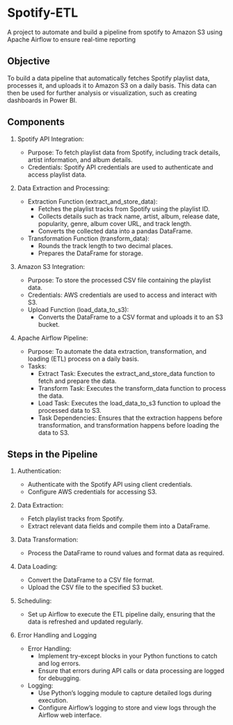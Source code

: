 # Spotify-ETL
A project to automate and build a pipeline from spotify to Amazon S3 using Apache Airflow to ensure real-time reporting

## Objective
To build a data pipeline that automatically fetches Spotify playlist data, processes it, and uploads it to Amazon S3 on a daily basis. This data can then be used for further analysis or visualization, such as creating dashboards in Power BI.

## Components
1. Spotify API Integration:
    - Purpose: To fetch playlist data from Spotify, including track details, artist information, and album details.
    - Credentials: Spotify API credentials are used to authenticate and access playlist data.

2. Data Extraction and Processing:
    - Extraction Function (extract_and_store_data):
        - Fetches the playlist tracks from Spotify using the playlist ID.
        - Collects details such as track name, artist, album, release date, popularity, genre, album cover URL, and track length.
        - Converts the collected data into a pandas DataFrame.
    - Transformation Function (transform_data):
        - Rounds the track length to two decimal places.
        - Prepares the DataFrame for storage.

3. Amazon S3 Integration:
    - Purpose: To store the processed CSV file containing the playlist data.
    - Credentials: AWS credentials are used to access and interact with S3.
    - Upload Function (load_data_to_s3):
        - Converts the DataFrame to a CSV format and uploads it to an S3 bucket.

4. Apache Airflow Pipeline:
    - Purpose: To automate the data extraction, transformation, and loading (ETL) process on a daily basis.
    - Tasks:
        - Extract Task: Executes the extract_and_store_data function to fetch and prepare the data.
        - Transform Task: Executes the transform_data function to process the data.
        - Load Task: Executes the load_data_to_s3 function to upload the processed data to S3.
        - Task Dependencies: Ensures that the extraction happens before transformation, and transformation happens before loading the data to S3.
      
## Steps in the Pipeline
1. Authentication:
    - Authenticate with the Spotify API using client credentials.
    - Configure AWS credentials for accessing S3.
    
2. Data Extraction:
    - Fetch playlist tracks from Spotify.
    - Extract relevant data fields and compile them into a DataFrame.
    
3. Data Transformation:
    - Process the DataFrame to round values and format data as required.

4. Data Loading:
    - Convert the DataFrame to a CSV file format.
    - Upload the CSV file to the specified S3 bucket.

5. Scheduling:
    - Set up Airflow to execute the ETL pipeline daily, ensuring that the data is refreshed and updated regularly.

6. Error Handling and Logging
    - Error Handling:
        - Implement try-except blocks in your Python functions to catch and log errors.
        - Ensure that errors during API calls or data processing are logged for debugging.
    - Logging:
        -  Use Python’s logging module to capture detailed logs during execution.
        - Configure Airflow’s logging to store and view logs through the Airflow web interface.
